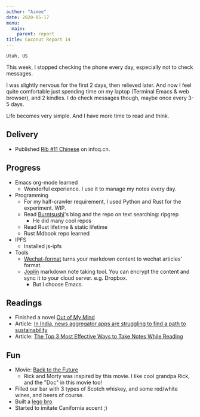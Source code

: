 ```yaml
---
author: "Aimee"
date: 2020-05-17
menu:
  main:
    parent: report
title: Coconut Report 14
---
```


`Utah, US`

This week, I stopped checking the phone every day, especially not to check messages.

I was slightly nervous for the first 2 days, then relieved later.
And now I feel quite comfortable just spending time on my laptop (Terminal Emacs & web browser), and 2 kindles.
I do check messages though, maybe once every 3-5 days.

Life becomes very simple. And I have more time to read and think.


## Delivery

- Published [Rib #11 Chinese](https://www.infoq.cn/profile/1818769/publish) on infoq.cn.


## Progress

- Emacs org-mode learned
  - Wonderful experience. I use it to manage my notes every day.
- Programming
  - For my half-crawler requirement, I used Python and Rust for the experiment. WIP.
  - Read [Burntsushi](https://github.com/BurntSushi)'s blog and the repo on text searching: ripgrep
    - He did many cool repos
  - Read Rust lifetime & static lifetime
  - Rust Mdbook repo learned
- IPFS
  - Installed js-ipfs
- Tools
  - [Wechat-format](https://github.com/lyricat/wechat-format) turns your markdown content to wechat articles' format.
  - [Joplin](https://joplinapp.org/) markdown note taking tool. You can encrypt the content and sync it to your cloud server. e.g. Dropbox.
    - But I choose Emacs.

## Readings

- Finished a novel [Out of My Mind](https://www.goodreads.com/book/show/19442239-out-of-my-mind)
- Article: [In India, news aggregator apps are struggling to find a path to sustainability](https://www.niemanlab.org/2020/01/in-india-news-aggregator-apps-are-struggling-to-find-a-path-to-sustainability/)
- Article: [The Top 3 Most Effective Ways to Take Notes While Reading]([[https://fs.blog/2013/11/taking-notes-while-reading/)


## Fun

- Movie: [Back to the Future](https://en.wikipedia.org/wiki/Back_to_the_Future)
  - Rick and Morty was inspired by this movie. I like cool grandpa Rick, and the "Doc" in this movie too!
- Filled our bar with 3 types of Scotch whiskey, and some red/white wines, and beers of course.
- Built a [lego bro](https://www.instagram.com/p/CARwvPZglJ4)
- Started to imitate Canifornia accent ;)